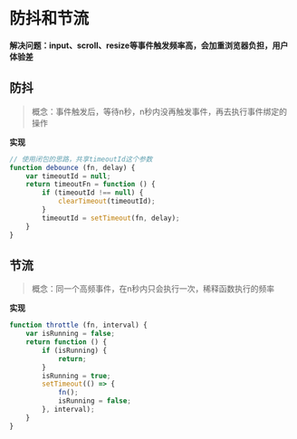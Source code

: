 # 防抖和节流

**解决问题：input、scroll、resize等事件触发频率高，会加重浏览器负担，用户体验差**

## 防抖

> 概念：事件触发后，等待n秒，n秒内没再触发事件，再去执行事件绑定的操作

**实现**

```javascript
// 使用闭包的思路，共享timeoutId这个参数
function debounce (fn, delay) {
    var timeoutId = null;
	return timeoutFn = function () {
        if (timeoutId !== null) {
            clearTimeout(timeoutId);
		}
		timeoutId = setTimeout(fn, delay);
    }
}
```



## 节流

> 概念：同一个高频事件，在n秒内只会执行一次，稀释函数执行的频率

**实现**

```javascript
function throttle (fn, interval) {
    var isRunning = false;
    return function () {
        if (isRunning) {
            return;
        }
        isRunning = true;
        setTimeout(() => {
            fn();
            isRunning = false;
        }, interval);
    }
}
```

